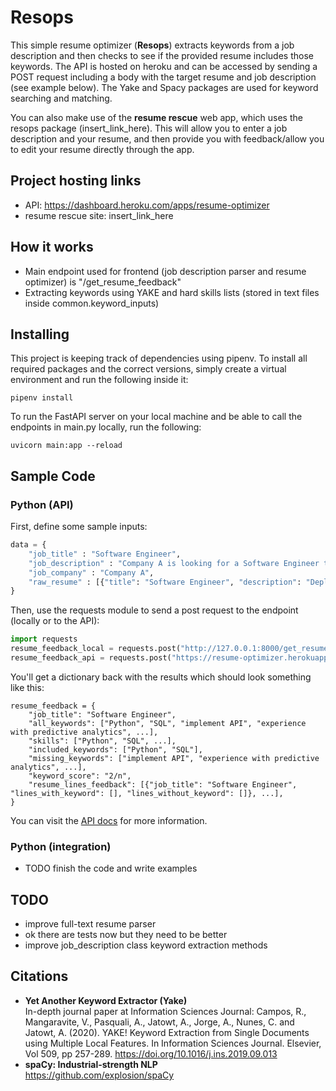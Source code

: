 # Resops
This simple resume optimizer (**Resops**) extracts keywords from a job description and then checks to see if
the provided resume includes those keywords. The API is hosted on heroku and can be accessed by sending a POST
request including a body with the target resume and job description (see example below). The Yake and Spacy packages
are used for keyword searching and matching.  
  
You can also make use of the **resume rescue** web app, which uses the resops package (insert_link_here). This will 
allow you to enter a job description and your resume, and then provide you with feedback/allow you to edit 
your resume directly through the app.

## Project hosting links
- API: https://dashboard.heroku.com/apps/resume-optimizer
- resume rescue site: insert_link_here

## How it works
- Main endpoint used for frontend (job description parser and resume optimizer) is "/get_resume_feedback"
- Extracting keywords using YAKE and hard skills lists (stored in text files inside common.keyword_inputs)

## Installing 
This project is keeping track of dependencies using pipenv. To install all required packages and the 
correct versions, simply create a virtual environment and run the following inside it:
```
pipenv install
```
  
To run the FastAPI server on your local machine and be able to call the endpoints in main.py locally, 
run the following:
```
uvicorn main:app --reload
```

## Sample Code
### Python (API)
First, define some sample inputs:
```python
data = {
    "job_title" : "Software Engineer",
    "job_description" : "Company A is looking for a Software Engineer to grow its...",
    "job_company" : "Company A",
    "raw_resume" : [{"title": "Software Engineer", "description": "Deployed machine learning models to production..."}]
}
```
Then, use the requests module to send a post request to the endpoint (locally or to the API):
```python
import requests
resume_feedback_local = requests.post("http://127.0.0.1:8000/get_resume_feedback", json=data).text
resume_feedback_api = requests.post("https://resume-optimizer.herokuapp.com/get_resume_feedback", json=data).text
```

You'll get a dictionary back with the results which should look something like this:
```
resume_feedback = {
    "job_title": "Software Engineer",
    "all_keywords": ["Python", "SQL", "implement API", "experience with predictive analytics", ...],
    "skills": ["Python", "SQL", ...],
    "included_keywords": ["Python", "SQL"],
    "missing_keywords": ["implement API", "experience with predictive analytics", ...],
    "keyword_score": "2/n",
    "resume_lines_feedback": [{"job_title": "Software Engineer", "lines_with_keyword": [], "lines_without_keyword": []}, ...],
}
```

You can visit the [API docs](https://resume-optimizer.herokuapp.com/docs) for more information.


### Python (integration)
- TODO finish the code and write examples

## TODO
- improve full-text resume parser
- ok there are tests now but they need to be better
- improve job_description class keyword extraction methods

## Citations
- **Yet Another Keyword Extractor (Yake)**  
In-depth journal paper at Information Sciences Journal: Campos, R., Mangaravite, V., Pasquali, A., Jatowt, A., Jorge, A., Nunes, C. and Jatowt, A. (2020). YAKE! Keyword Extraction from Single Documents using Multiple Local Features. In Information Sciences Journal. Elsevier, Vol 509, pp 257-289. https://doi.org/10.1016/j.ins.2019.09.013   
- **spaCy: Industrial-strength NLP**  
https://github.com/explosion/spaCy